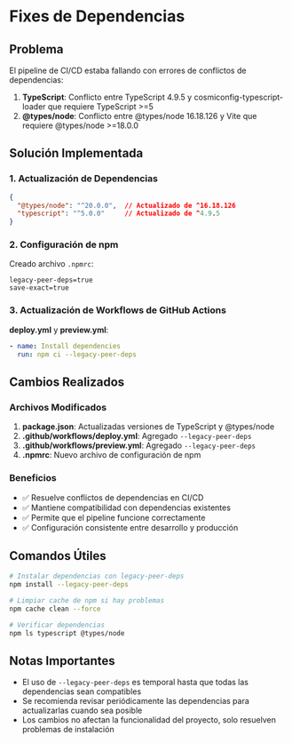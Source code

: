 # Fixes de Dependencias

## Problema

El pipeline de CI/CD estaba fallando con errores de conflictos de dependencias:

1. **TypeScript**: Conflicto entre TypeScript 4.9.5 y cosmiconfig-typescript-loader que requiere TypeScript >=5
2. **@types/node**: Conflicto entre @types/node 16.18.126 y Vite que requiere @types/node >=18.0.0

## Solución Implementada

### 1. Actualización de Dependencias

```json
{
  "@types/node": "^20.0.0",  // Actualizado de ^16.18.126
  "typescript": "^5.0.0"     // Actualizado de ^4.9.5
}
```

### 2. Configuración de npm

Creado archivo `.npmrc`:
```
legacy-peer-deps=true
save-exact=true
```

### 3. Actualización de Workflows de GitHub Actions

**deploy.yml** y **preview.yml**:
```yaml
- name: Install dependencies
  run: npm ci --legacy-peer-deps
```

## Cambios Realizados

### Archivos Modificados

1. **package.json**: Actualizadas versiones de TypeScript y @types/node
2. **.github/workflows/deploy.yml**: Agregado `--legacy-peer-deps`
3. **.github/workflows/preview.yml**: Agregado `--legacy-peer-deps`
4. **.npmrc**: Nuevo archivo de configuración de npm

### Beneficios

- ✅ Resuelve conflictos de dependencias en CI/CD
- ✅ Mantiene compatibilidad con dependencias existentes
- ✅ Permite que el pipeline funcione correctamente
- ✅ Configuración consistente entre desarrollo y producción

## Comandos Útiles

```bash
# Instalar dependencias con legacy-peer-deps
npm install --legacy-peer-deps

# Limpiar cache de npm si hay problemas
npm cache clean --force

# Verificar dependencias
npm ls typescript @types/node
```

## Notas Importantes

- El uso de `--legacy-peer-deps` es temporal hasta que todas las dependencias sean compatibles
- Se recomienda revisar periódicamente las dependencias para actualizarlas cuando sea posible
- Los cambios no afectan la funcionalidad del proyecto, solo resuelven problemas de instalación 